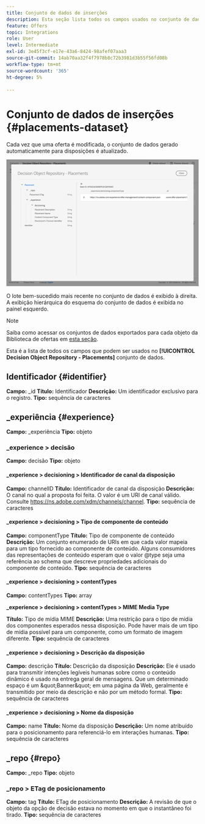 ```yaml
---
title: Conjunto de dados de inserções
description: Esta seção lista todos os campos usados no conjunto de dados exportado para disposições
feature: Offers
topic: Integrations
role: User
level: Intermediate
exl-id: 3e45f3cf-e17e-43a6-8424-98afef07aaa3
source-git-commit: 14ab70aa32f4f7978b8c72b3981d3b55f56fd08b
workflow-type: tm+mt
source-wordcount: '365'
ht-degree: 5%

---
```


# Conjunto de dados de inserções {#placements-dataset}

Cada vez que uma oferta é modificada, o conjunto de dados gerado automaticamente para disposições é atualizado.

![](../assets/dataset-placements.png)

O lote bem-sucedido mais recente no conjunto de dados é exibido à direita. A exibição hierárquica do esquema do conjunto de dados é exibida no painel esquerdo.

>[!NOTE]
>
>Saiba como acessar os conjuntos de dados exportados para cada objeto da Biblioteca de ofertas em [esta seção](../export-catalog/access-dataset.md).

Esta é a lista de todos os campos que podem ser usados no **[!UICONTROL Decision Object Repository - Placements]** conjunto de dados.

<!--A placement describes a location or place in a personalized message. It is used to set technical constraints for content that the personalization decision supplies. The placement also represents a request to produce certain types of metrics when an experience event is produced where this placement is involved. For instance, the placement facilitates a personalized clickable image inside an email shown to an end-user. The placement may for instance request from the assembled experience that the click on its image gets reported in an experience event with a metric https://ns.adobe.com/xdm/data/metrics/web/linkclicks and a reference to this placement.-->

## Identificador {#identifier}

**Campo:** _id
**Título:** Identificador
**Descrição:** Um identificador exclusivo para o registro.
**Tipo:** sequência de caracteres

## _experiência {#experience}

**Campo:** _experiência
**Tipo:** objeto

### _experience > decisão

**Campo:** decisão
**Tipo:** objeto

#### _experience > decisioning > Identificador de canal da disposição

**Campo:** channelID
**Título:** Identificador de canal da disposição
**Descrição:** O canal no qual a proposta foi feita. O valor é um URI de canal válido. Consulte https://ns.adobe.com/xdm/channels/channel.
**Tipo:** sequência de caracteres

#### _experience > decisioning > Tipo de componente de conteúdo

**Campo:** componentType
**Título:** Tipo de componente de conteúdo
**Descrição:** Um conjunto enumerado de URIs em que cada valor mapeia para um tipo fornecido ao componente de conteúdo. Alguns consumidores das representações de conteúdo esperam que o valor @type seja uma referência ao schema que descreve propriedades adicionais do componente de conteúdo.
**Tipo:** sequência de caracteres

#### _experience > decisioning > contentTypes

**Campo:** contentTypes
**Tipo:** array

**_experience > decisioning > contentTypes > MIME Media Type**

**Título:** Tipo de mídia MIME
**Descrição:** Uma restrição para o tipo de mídia dos componentes esperados nessa disposição. Pode haver mais de um tipo de mídia possível para um componente, como um formato de imagem diferente.
**Tipo:** sequência de caracteres

#### _experience > decisioning > Descrição da disposição

**Campo:** descrição
**Título:** Descrição da disposição
**Descrição:** Ele é usado para transmitir intenções legíveis humanas sobre como o conteúdo dinâmico é usado na entrega geral de mensagens. Que um determinado espaço é um \&quot;Banner\&quot; em uma página da Web, geralmente é transmitido por meio da descrição e não por um método formal.
**Tipo:** sequência de caracteres

#### _experience > decisioning > Nome da disposição

**Campo:** name
**Título:** Nome da disposição
**Descrição:** Um nome atribuído para o posicionamento para referenciá-lo em interações humanas.
**Tipo:** sequência de caracteres

## _repo {#repo}

**Campo:** _repo
**Tipo:** objeto

### _repo > ETag de posicionamento

**Campo:** tag
**Título:** ETag de posicionamento
**Descrição:** A revisão de que o objeto da opção de decisão estava no momento em que o instantâneo foi tirado.
**Tipo:** sequência de caracteres
